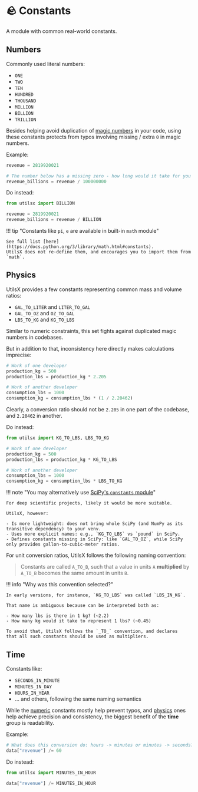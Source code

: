 # 🪨 Constants

A module with common real-world constants.

## Numbers

Commonly used literal numbers:

- `ONE`
- `TWO`
- `TEN`
- `HUNDRED`
- `THOUSAND`
- `MILLION`
- `BILLION`
- `TRILLION`

Besides helping avoid duplication of
[magic numbers](https://code-basics.com/languages/python/lessons/magic-numbers) in your code,
using these constants protects from typos involving missing / extra `0` in magic numbers.

Example:

``` py title="bad_practice.py"
revenue = 2819920021

# The number below has a missing zero - how long would it take for you to spot?
revenue_billions = revenue / 100000000
```

Do instead:

``` py title="good_practice.py"
from utilsx import BILLION

revenue = 2819920021
revenue_billions = revenue / BILLION
```

!!! tip "Constants like `pi`, `e` are available in built-in `math` module"

    See full list [here](https://docs.python.org/3/library/math.html#constants).
    UtilsX does not re-define them, and encourages you to import them from `math`.

## Physics

UtilsX provides a few constants representing common mass and volume ratios:

- `GAL_TO_LITER` and `LITER_TO_GAL`
- `GAL_TO_OZ` and `OZ_TO_GAL`
- `LBS_TO_KG` and `KG_TO_LBS`

Similar to numeric constraints, this set fights against duplicated magic numbers in codebases.

But in addition to that, inconsistency here directly makes calculations imprecise:

``` py title="bad_practice.py" hl_lines="3 7"
# Work of one developer
production_kg = 500
production_lbs = production_kg * 2.205

# Work of another developer
consumption_lbs = 1000
consumption_kg = consumption_lbs * (1 / 2.20462)
```

Clearly, a conversion ratio should not be `2.205` in one part of the codebase, and `2.20462` in another.

Do instead:

``` py title="good_practice.py"
from utilsx import KG_TO_LBS, LBS_TO_KG

# Work of one developer
production_kg = 500
production_lbs = production_kg * KG_TO_LBS

# Work of another developer
consumption_lbs = 1000
consumption_kg = consumption_lbs * LBS_TO_KG
```

!!! note "You may alternatively use [SciPy's `constants` module](https://docs.scipy.org/doc/scipy/reference/constants.html#)"

    For deep scientific projects, likely it would be more suitable.

    UtilsX, however:

    - Is more lightweight: does not bring whole SciPy (and NumPy as its transitive dependency) to your venv.
    - Uses more explicit names: e.g., `KG_TO_LBS` vs `pound` in SciPy.
    - Defines constants missing in SciPy: like `GAL_TO_OZ`, while SciPy only provides gallon-to-cubic-meter ratios.

For unit conversion ratios, UtilsX follows the following naming convention:

> Constants are called `A_TO_B`, such that a value in units `A`
> **multiplied** by `A_TO_B` becomes the same amount in units `B`.

!!! info "Why was this convention selected?"

    In early versions, for instance, `KG_TO_LBS` was called `LBS_IN_KG`.

    That name is ambiguous because can be interpreted both as:

    - How many lbs is there in 1 kg? (~2.2)
    - How many kg would it take to represent 1 lbs? (~0.45)

    To avoid that, UtilsX follows the `_TO_` convention, and declares
    that all such constants should be used as multipliers.

## Time

Constants like:

- `SECONDS_IN_MINUTE`
- `MINUTES_IN_DAY`
- `HOURS_IN_YEAR`
- ... and others, following the same naming semantics

While the [numeric](#numbers) constants mostly help prevent typos,
and [physics](#physics) ones help achieve precision and consistency,
the biggest benefit of the **time** group is readability.

Example:

``` py title="bad_practice.py"
# What does this conversion do: hours -> minutes or minutes -> seconds?
data["revenue"] /= 60
```

Do instead:

``` py title="good_practice.py"
from utilsx import MINUTES_IN_HOUR

data["revenue"] /= MINUTES_IN_HOUR
```
